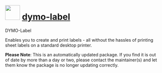 # <img src="https://cdn.jsdelivr.net/gh/mkevenaar/chocolatey-packages@8775790b1ebc1c983f60998157dbd5ed7cfcf361/icons/dymo-label.png" width="48" height="48"/> [dymo-label](https://community.chocolatey.org/packages/dymo-label)

DYMO-Label

Enables you to create and print labels - all without the hassles of printing sheet labels on a standard desktop printer.

**Please Note**: This is an automatically updated package. If you find it is
out of date by more than a day or two, please contact the maintainer(s) and
let them know the package is no longer updating correctly.
